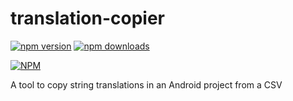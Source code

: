 # translation-copier

[![npm version](https://badge.fury.io/js/translation-copier.svg)](https://badge.fury.io/js/translation-copier)
[![npm downloads](https://img.shields.io/npm/dt/translation-copier.svg)](https://www.npmjs.com/package/translation-copier)

[![NPM](https://nodei.co/npm/translation-copier.png?downloads=true&downloadRank=true&stars=true)](https://nodei.co/npm/translation-copier/)

A tool to copy string translations in an Android project from a CSV
